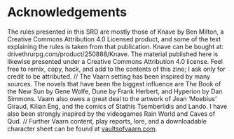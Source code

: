 # Acknowledgements
The rules presented in this SRD are mostly those of Knave by Ben Milton, a Creative Commons Attribution 4.0 Licensed product, and some of the text explaining the rules is taken from that publication. Knave can be bought at: drivethrurpg.com/product/250888/Knave. The material published here is likewise presented under a Creative Commons Attribution 4.0 license. Feel free to remix, copy, hack, and add to the contents of this zine; I ask only for credit to be attributed. // The Vaarn setting has been inspired by many sources. The novels that have been the biggest influence are The Book of the New Sun by Gene Wolfe, Dune by Frank Herbert, and Hyperion by Dan Simmons. Vaarn also owes a great deal to the artwork of Jean ‘Moebius’ Giraud, Kilian Eng, and the comics of Stathis Tsemberlidis and Lando. I have also been strongly inspired by the videogames Rain World and Caves of Qud. // Further Vaarn content, play reports, lore, and a downloadable character sheet can be found at [vaultsofvaarn.com](https://vaultsofvaarn.com).
